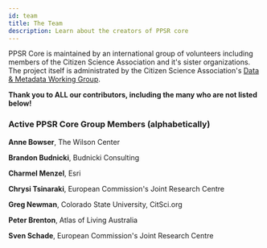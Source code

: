 ```yaml
---
id: team
title: The Team
description: Learn about the creators of PPSR core
---
```


PPSR Core is maintained by an international group of volunteers including members of the Citizen Science Association and it's sister organizations. The project itself is administrated by the Citizen Science Association's [Data & Metadata Working Group](https://www.citizenscience.org/get-involved/working-groups/data-and-metadata-working-group/).

**Thank you to ALL our contributors, including the many who are not listed below!**

### Active PPSR Core Group Members (alphabetically)

**Anne Bowser**, The Wilson Center

**Brandon Budnicki**, Budnicki Consulting  

**Charmel Menzel**, Esri

**Chrysi Tsinaraki**, European Commission's Joint Research Centre 

**Greg Newman**, Colorado State University, CitSci.org

**Peter Brenton**, Atlas of Living Australia  

**Sven Schade**, European Commission's Joint Research Centre 